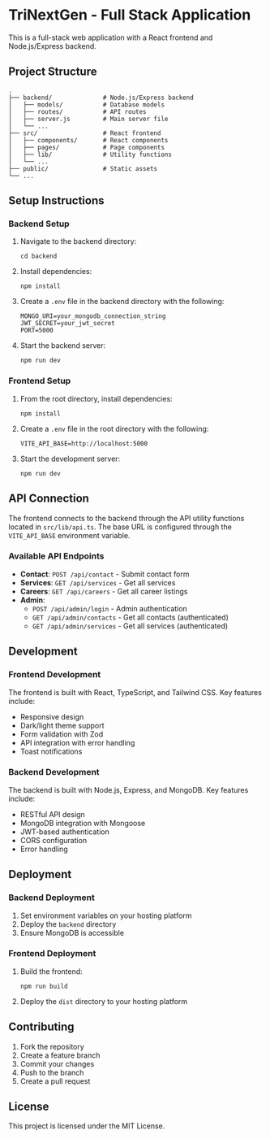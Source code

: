 # TriNextGen - Full Stack Application

This is a full-stack web application with a React frontend and Node.js/Express backend.

## Project Structure

```
.
├── backend/              # Node.js/Express backend
│   ├── models/           # Database models
│   ├── routes/           # API routes
│   ├── server.js         # Main server file
│   └── ...
├── src/                  # React frontend
│   ├── components/       # React components
│   ├── pages/            # Page components
│   ├── lib/              # Utility functions
│   └── ...
├── public/               # Static assets
└── ...
```

## Setup Instructions

### Backend Setup

1. Navigate to the backend directory:
   ```
   cd backend
   ```

2. Install dependencies:
   ```
   npm install
   ```

3. Create a `.env` file in the backend directory with the following:
   ```
   MONGO_URI=your_mongodb_connection_string
   JWT_SECRET=your_jwt_secret
   PORT=5000
   ```

4. Start the backend server:
   ```
   npm run dev
   ```

### Frontend Setup

1. From the root directory, install dependencies:
   ```
   npm install
   ```

2. Create a `.env` file in the root directory with the following:
   ```
   VITE_API_BASE=http://localhost:5000
   ```

3. Start the development server:
   ```
   npm run dev
   ```

## API Connection

The frontend connects to the backend through the API utility functions located in `src/lib/api.ts`. The base URL is configured through the `VITE_API_BASE` environment variable.

### Available API Endpoints

- **Contact**: `POST /api/contact` - Submit contact form
- **Services**: `GET /api/services` - Get all services
- **Careers**: `GET /api/careers` - Get all career listings
- **Admin**: 
  - `POST /api/admin/login` - Admin authentication
  - `GET /api/admin/contacts` - Get all contacts (authenticated)
  - `GET /api/admin/services` - Get all services (authenticated)

## Development

### Frontend Development

The frontend is built with React, TypeScript, and Tailwind CSS. Key features include:

- Responsive design
- Dark/light theme support
- Form validation with Zod
- API integration with error handling
- Toast notifications

### Backend Development

The backend is built with Node.js, Express, and MongoDB. Key features include:

- RESTful API design
- MongoDB integration with Mongoose
- JWT-based authentication
- CORS configuration
- Error handling

## Deployment

### Backend Deployment

1. Set environment variables on your hosting platform
2. Deploy the `backend` directory
3. Ensure MongoDB is accessible

### Frontend Deployment

1. Build the frontend:
   ```
   npm run build
   ```
2. Deploy the `dist` directory to your hosting platform

## Contributing

1. Fork the repository
2. Create a feature branch
3. Commit your changes
4. Push to the branch
5. Create a pull request

## License

This project is licensed under the MIT License.